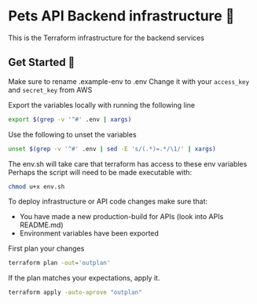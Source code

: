 
  # Pets API Backend infrastructure 📝  

This is the Terraform infrastructure for the backend services

  ## Get Started 🚀  

Make sure to rename .example-env to .env
Change it with your `access_key` and `secret_key` from AWS

Export the variables locally with running the following line

~~~bash  
export $(grep -v '^#' .env | xargs)
~~~

Use the following to unset the variables
~~~bash 
unset $(grep -v '^#' .env | sed -E 's/(.*)=.*/\1/' | xargs)
~~~

The env.sh will take care that terraform has access to these env variables
Perhaps the script will need to be made executable with:

~~~bash
chmod u+x env.sh
~~~

To deploy infrastructure or API code changes make sure that:
- You have made a new production-build for APIs (look into APIs README.md)
- Environment variables have been exported

First plan your changes
~~~bash
terraform plan -out='outplan'
~~~
If the plan matches your expectations, apply it.
~~~bash
terraform apply -auto-aprove "outplan"
~~~
